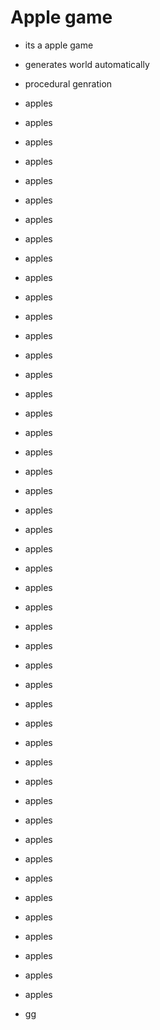 # Apple game

- its a apple game
- generates world automatically
- procedural genration
- apples
- apples
- apples
- apples
- apples
- apples
- apples
- apples
- apples
- apples
- apples
- apples
- apples
- apples
- apples
- apples
- apples
- apples
- apples
- apples
- apples
- apples
- apples
- apples
- apples
- apples
- apples
- apples
- apples
- apples
- apples
- apples
- apples
- apples
- apples
- apples
- apples
- apples
- apples
- apples
- apples
- apples
- apples
- apples
- apples
- apples
- apples

- gg
